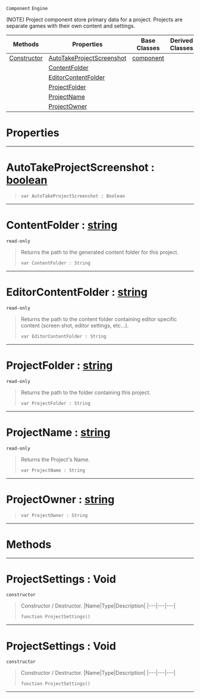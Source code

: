  `Component` `Engine`



(NOTE) Project component store primary data for a project. Projects are separate games with their own content and settings.

|Methods|Properties|Base Classes|Derived Classes|
|---|---|---|---|
|[ Constructor](https://plasmaengine.github.io/PlasmaDocs/Plasma1/C++/code_reference/class_reference/projectsettings.markdown#projectsettings-void)|[ AutoTakeProjectScreenshot](https://plasmaengine.github.io/PlasmaDocs/Plasma1/C++/code_reference/class_reference/projectsettings.markdown#autotakeprojectscreensho)|[component](https://plasmaengine.github.io/PlasmaDocs/Plasma1/C++/code_reference/class_reference/component.markdown)| |
| |[ ContentFolder](https://plasmaengine.github.io/PlasmaDocs/Plasma1/C++/code_reference/class_reference/projectsettings.markdown#contentfolder-plasma-engin)| | |
| |[ EditorContentFolder](https://plasmaengine.github.io/PlasmaDocs/Plasma1/C++/code_reference/class_reference/projectsettings.markdown#editorcontentfolder-plasma)| | |
| |[ ProjectFolder](https://plasmaengine.github.io/PlasmaDocs/Plasma1/C++/code_reference/class_reference/projectsettings.markdown#projectfolder-plasma-engin)| | |
| |[ ProjectName](https://plasmaengine.github.io/PlasmaDocs/Plasma1/C++/code_reference/class_reference/projectsettings.markdown#projectname-plasma-engine)| | |
| |[ ProjectOwner](https://plasmaengine.github.io/PlasmaDocs/Plasma1/C++/code_reference/class_reference/projectsettings.markdown#projectowner-plasma-engine)| | |


 #  Properties


---  
 #  AutoTakeProjectScreenshot : [boolean](https://plasmaengine.github.io/PlasmaDocs/Plasma1/C++/code_reference/lightning_base_types/boolean.markdown)

> 
> ``` lang=cpp, name=Lightning
> var AutoTakeProjectScreenshot : Boolean


---  
 #  ContentFolder : [string](https://plasmaengine.github.io/PlasmaDocs/Plasma1/C++/code_reference/lightning_base_types/string.markdown)

 `read-only`

> Returns the path to the generated content folder for this project.
> ``` lang=cpp, name=Lightning
> var ContentFolder : String


---  
 #  EditorContentFolder : [string](https://plasmaengine.github.io/PlasmaDocs/Plasma1/C++/code_reference/lightning_base_types/string.markdown)

 `read-only`

> Returns the path to the content folder containing editor specific content (screen shot, editor settings, etc...).
> ``` lang=cpp, name=Lightning
> var EditorContentFolder : String


---  
 #  ProjectFolder : [string](https://plasmaengine.github.io/PlasmaDocs/Plasma1/C++/code_reference/lightning_base_types/string.markdown)

 `read-only`

> Returns the path to the folder containing this project.
> ``` lang=cpp, name=Lightning
> var ProjectFolder : String


---  
 #  ProjectName : [string](https://plasmaengine.github.io/PlasmaDocs/Plasma1/C++/code_reference/lightning_base_types/string.markdown)

 `read-only`

> Returns the Project's Name.
> ``` lang=cpp, name=Lightning
> var ProjectName : String


---  
 #  ProjectOwner : [string](https://plasmaengine.github.io/PlasmaDocs/Plasma1/C++/code_reference/lightning_base_types/string.markdown)

> 
> ``` lang=cpp, name=Lightning
> var ProjectOwner : String


---  
 #  Methods


---  
 #  ProjectSettings : Void

 `constructor`

> Constructor / Destructor.
> |Name|Type|Description|
> |---|---|---|
> ``` lang=cpp, name=Lightning
> function ProjectSettings()
> ``` 


---  
 #  ProjectSettings : Void

 `constructor`

> Constructor / Destructor.
> |Name|Type|Description|
> |---|---|---|
> ``` lang=cpp, name=Lightning
> function ProjectSettings()
> ``` 


---  
 

 